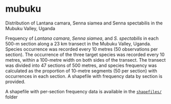 # mubuku
Distribution of Lantana camara, Senna siamea and Senna spectabilis in the Mubuku Valley, Uganda

Frequency of <i>Lantana camara</i>, <i>Senna siamea</i>, and <i>S. spectabilis</i> in each 500-m section along a 23 km transect in the Mubuku Valley, Uganda. Species occurrence was recorded every 10 metres (50 observations per section). The occurrence of the three target species was recorded every 10 metres, within a 100-metre width on both sides of the transect. The transect was divided into 47 sections of 500 metres, and species frequency was calculated as the proportion of 10-metre segments (50 per section) with occurrences in each section. A shapefile with frequency data by section is provided.

A shapefile with per-section frequency data is available in the [`shapefiles/`](shapefiles/) folder


